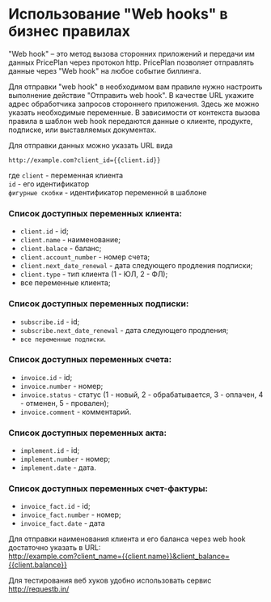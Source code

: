 # Использование "Web hooks" в бизнес правилах

"Web hook" – это метод вызова сторонних приложений и передачи им данных PricePlan через протокол http. PricePlan позволяет отправлять данные через "Web hook" на любое событие биллинга. 

Для отправки "web hook" в необходимом вам правиле нужно настроить выполнение действие "Отправить web hook". В качестве URL укажите адрес обработчика запросов стороннего приложения. Здесь же можно указать необходимые переменные. В зависимости от контекста вызова правила в шаблон web hook передаются данные о клиенте, продукте, подписке, или выставляемых документах.

Для отправки данных можно указать URL вида

```http://example.com?client_id={{client.id}}```

где ```client``` - переменная клиента  
```id``` - его идентификатор  
```фигурные скобки``` - идентификатор переменной в шаблоне


### Список доступных переменных клиента:


 * ```client.id```  - id;
 * ```client.name```  - наименование;
 * ```client.balace```  - баланс;
 * ```client.account_number```  - номер счета;
 * ```client.next_date_renewal```  - дата следующего продления подписки;
 * ```client.type```  - тип клиента (1 - ЮЛ, 2 - ФЛ);
 * все переменные клиента;



### Список доступных переменных подписки:


 * ```subscribe.id```  - id;
 * ```subscribe.next_date_renewal```  - дата следующего продления;
 * ```все переменные подписки```.


### Список доступных переменных счета:


 * ```invoice.id```  - id;
 * ```invoice.number```  - номер;
 * ```invoice.status```  - статус (1 - новый, 2 - обрабатывается, 3 - оплачен, 4 - отменен, 5 - провален);
 * ```invoice.comment```  - комментарий.


### Список доступных переменных акта:


 * ```implement.id```  - id;
 * ```implement.number```  - номер;
 * ```implement.date```  - дата.


### Список доступных переменных счет-фактуры:


 * ```invoice_fact.id```  - id;
 * ```invoice_fact.number```  - номер;
 * ```invoice_fact.date```  - дата  
 
Для отправки наименования клиента и его баланса через web hook достаточно указать в URL:  
http://example.com?client_name={{client.name}}&client_balance={{client.balance}}

Для тестирования веб хуков удобно использовать сервис  http://requestb.in/ 